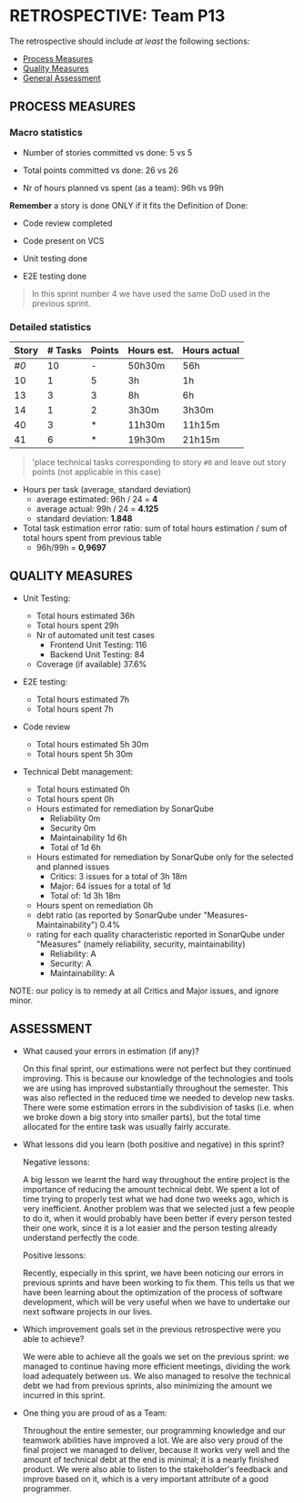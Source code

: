 RETROSPECTIVE: Team P13
=====================================

The retrospective should include _at least_ the following
sections:

- [Process Measures](#process-measures)
- [Quality Measures](#quality-measures)
- [General Assessment](#assessment)

## PROCESS MEASURES 

### Macro statistics

- Number of stories committed vs done: 5 vs 5 

- Total points committed vs done: 26 vs 26

- Nr of hours planned vs spent (as a team): 96h vs 99h 

  

**Remember**  a story is done ONLY if it fits the Definition of Done:



- Code review completed

- Code present on VCS

- Unit testing done

- E2E testing done


> In this sprint number 4 we have used the same DoD used in the previous sprint.


### Detailed statistics
<!--- Here I put calcules in comments
hours estimated vs hours spent

STORY 0: TASKS DONE = E2E testing (7h vs 7h), Improving coverage - backend (5h30m vs 7h30m), SCRUM meeting (6h vs6h), Sprint retrospective (6h vs 6h), sprint planning (9h vs 9h), Farmer page readaptation (1h vs 1h), Rework on story 11 and main page(3h vs 4h), Docker (4h vs 4h30m),  Github issues (3h vs 2h30m), Improving coverage - frontend (6h vs 8h30m)

STORY 10: TASKS DONE: SPG-10:Frontend - Testing (3h vs 1h)

STORY 13: TASKS DONE: SPG-13: Frontend - testing (3h vs 3h), SPG-13: API - testing (2h vs 1h30m), SPG-13: Backend - testing (3h s 1h30m)

STORY 14: TASKS DONE: SPG-14: Frontend - testing (3h30m vs 3h30m)

STORY 40: TASKS DONE: Telegram notification - testing (2h vs 15m), Learning how to build a telegram bot in Node (3h30m vs 3h30m), Implementing the Telegram notification (6h vs 7h30m)

STORY 41: TASKS DONE: SPG-41:Frontend (4h30m vs 6h30m), SPG-41:Frontend - testing (2h30m vs 6h), SPG-41:Backend (4h30m vs 3h30m), SPG-41:Backend - testing (2h30m vs 1h), SPG-41:API (3h30m vs 3h), SPG-41:API - testing (2h vs 1h15m),


--->
| Story | # Tasks | Points | Hours est. | Hours actual |
| ----- | ------- | ------ | ---------- | ------------ |
| _#0_  |   10    |     -  |  50h30m    |     56h      | 
|    10 |     1   |     5  |      3h    |     1h       | <!--DONE-->
|    13 |     3   |     3  |      8h    |     6h       | <!--DONE-->
|    14 |     1   |     2  |   3h30m    |     3h30m    | <!--DONE-->
|    40 |     3   |     *  |  11h30m    |     11h15m   | <!--DONE-->
|    41 |     6   |     *  |  19h30m    |     21h15m   | <!--DONE-->


> 'place technical tasks corresponding to story `#0` and leave out story points (not applicable in this case)

- Hours per task (average, standard deviation)
  - average estimated: 96h / 24 =   **4**
  - average actual: 99h / 24 =   **4.125**
  - standard deviation: **1.848**
- Total task estimation error ratio: sum of total hours estimation / sum of total hours spent from previous table
  - 96h/99h = **0,9697**

  
## QUALITY MEASURES 

- Unit Testing:
  - Total hours estimated		36h
  - Total hours spent			29h
  - Nr of automated unit test cases 
    - Frontend Unit Testing: 116
    - Backend Unit Testing: 84
  - Coverage (if available)		37.6%
- E2E testing:
  - Total hours estimated		7h
  - Total hours spent			7h
- Code review 
  - Total hours estimated 		5h 30m
  - Total hours spent			5h 30m

- Technical Debt management:		
  - Total hours estimated 		0h
  - Total hours spent			0h
  - Hours estimated for remediation by SonarQube		
    - Reliability 0m 
    - Security 0m
    - Maintainability 1d 6h
    - Total of 1d 6h
  - Hours estimated for remediation by SonarQube only for the selected and planned issues
    - Critics: 3 issues for a total of 3h 18m
    - Major: 64 issues for a total of 1d
    - Total of: 1d 3h 18m
  - Hours spent on remediation 														0h
  - debt ratio (as reported by SonarQube under "Measures-Maintainability")									0.4%
  - rating for each quality characteristic reported in SonarQube under "Measures" (namely reliability, security, maintainability)	
    - Reliability: A
    - Security: A
    - Maintainability: A

NOTE: our policy is to remedy at all Critics and Major issues, and ignore minor.

## ASSESSMENT

- What caused your errors in estimation (if any)?

  On this final sprint, our estimations were not perfect but they continued improving. This is because our knowledge of the technologies and tools we are using has improved substantially throughout the semester. This was also reflected in the reduced time we needed to develop new tasks. There were some estimation errors in the subdivision of tasks (i.e. when we broke down a big story into smaller parts), but the total time allocated for the entire task was usually fairly accurate.

- What lessons did you learn (both positive and negative) in this sprint?

  Negative lessons:

  A big lesson we learnt the hard way throughout the entire project is the importance of reducing the amount technical debt. We spent a lot of time trying to properly test what we had done two weeks ago, which is very inefficient. Another problem was that we selected just a few people to do it, when it would probably have been better if every person tested their one work, since it is a lot easier and the person testing already understand perfectly the code.

  Positive lessons:

  Recently, especially in this sprint, we have been noticing our errors in previous sprints and have been working to fix them. This tells us that we have been learning about the optimization of the process of software development, which will be very useful when we have to undertake our next software projects in our lives.

- Which improvement goals set in the previous retrospective were you able to achieve?

  We were able to achieve all the goals we set on the previous sprint: we managed to continue having more efficient meetings, dividing the work load adequately between us. We also managed to resolve the technical debt we had from previous sprints, also minimizing the amount we incurred in this sprint.


- One thing you are proud of as a Team:

  Throughout the entire semester, our programming knowledge and our teamwork abilities have improved a lot. We are also very proud of the final project we managed to deliver, because it works very well and the amount of technical debt at the end is minimal; it is a nearly finished product. We were also able to listen to the stakeholder's feedback and improve based on it, which is a very important attribute of a good programmer.
